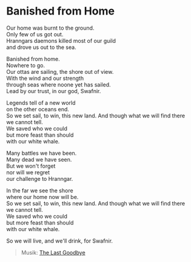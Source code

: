 # Banished from Home

Our home was burnt to the ground.\
Only few of us got out.\
Hranngars daemons killed most of our guild\
and drove us out to the sea.

Banished from home.\
Nowhere to go.\
Our ottas are sailing, the shore out of view.\
With the wind and our strength\
through seas where noone yet has sailed.\
Lead by our trust, in our god, Swafnir.

Legends tell of a new world\
on the other oceans end.\
So we set sail, to win, this new land.
And though what we will find there\
we cannot tell.\
We saved who we could\
but more feast than should\
with our white whale.

Many battles we have been.\
Many dead we have seen.\
But we won't forget\
nor will we regret\
our challenge to Hranngar.

In the far we see the shore\
where our home now will be.\
So we set sail, to win, this new land.
And though what we will find there\
we cannot tell.\
We saved who we could\
but more feast than should\
with our white whale.

So we will live, and we'll drink, for Swafnir.

> Musik: [The Last Goodbye](https://www.youtube.com/watch?v=JxRsXTDsrK4)

